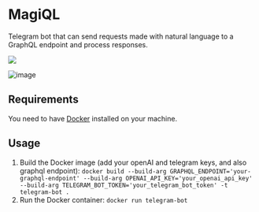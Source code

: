 # MagiQL

Telegram bot that can send requests made with natural language to a GraphQL endpoint and process responses.

[![](https://licensebuttons.net/p/zero/1.0/88x31.png)](https://creativecommons.org/publicdomain/zero/1.0/)

![image](https://github.com/MarcoWorms/MagiQL/assets/7863230/3ed88530-fb04-4ecf-a1bf-9f33a902516d)

## Requirements

You need to have [Docker](https://docs.docker.com/engine/install/) installed on your machine.

## Usage

1. Build the Docker image (add your openAI and telegram keys, and also graphql endpoint): `docker build --build-arg GRAPHQL_ENDPOINT='your-graphql-endpoint' --build-arg OPENAI_API_KEY='your_openai_api_key' --build-arg TELEGRAM_BOT_TOKEN='your_telegram_bot_token' -t telegram-bot .`
2. Run the Docker container: `docker run telegram-bot`
